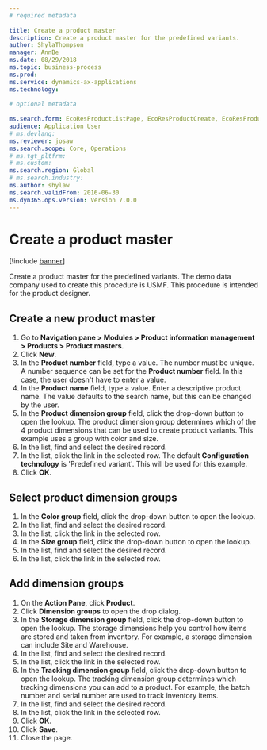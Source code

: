 ```yaml
--- 
# required metadata 
 
title: Create a product master
description: Create a product master for the predefined variants. 
author: ShylaThompson
manager: AnnBe 
ms.date: 08/29/2018
ms.topic: business-process 
ms.prod:  
ms.service: dynamics-ax-applications 
ms.technology:  
 
# optional metadata 
 
ms.search.form: EcoResProductListPage, EcoResProductCreate, EcoResProductDetails, EcoResProductInventoryDimensionGroups   
audience: Application User 
# ms.devlang:  
ms.reviewer: josaw
ms.search.scope: Core, Operations 
# ms.tgt_pltfrm:  
# ms.custom:  
ms.search.region: Global
# ms.search.industry: 
ms.author: shylaw
ms.search.validFrom: 2016-06-30 
ms.dyn365.ops.version: Version 7.0.0 
---
```

# Create a product master

[!include [banner](../../includes/banner.md)]

Create a product master for the predefined variants. The demo data company used to create this procedure is USMF. This procedure is intended for the product designer.


## Create a new product master
1. Go to **Navigation pane > Modules > Product information management > Products > Product masters**.
2. Click **New**.
3. In the **Product number** field, type a value. The number must be unique. A number sequence can be set for the **Product number** field. In this case, the user doesn't have to enter a value.
4. In the **Product name** field, type a value. Enter a descriptive product name. The value defaults to the search name, but this can be changed by the user.
5. In the **Product dimension group** field, click the drop-down button to open the lookup. The product dimension group determines which of the 4 product dimensions that can be used to create product variants. This example uses a group with color and size.
6. In the list, find and select the desired record.
7. In the list, click the link in the selected row. The default **Configuration technology** is 'Predefined variant'. This will be used for this example.
8. Click **OK**.

## Select product dimension groups
1. In the **Color group** field, click the drop-down button to open the lookup.
2. In the list, find and select the desired record.
3. In the list, click the link in the selected row.
4. In the **Size group** field, click the drop-down button to open the lookup.
5. In the list, find and select the desired record.
6. In the list, click the link in the selected row.

## Add dimension groups
1. On the **Action Pane**, click **Product**.
2. Click **Dimension groups** to open the drop dialog.
3. In the **Storage dimension group** field, click the drop-down button to open the lookup. The storage dimensions help you control how items are stored and taken from inventory. For example, a storage dimension can include Site and Warehouse.
4. In the list, find and select the desired record.
5. In the list, click the link in the selected row.
6. In the **Tracking dimension group** field, click the drop-down button to open the lookup. The tracking dimension group determines which tracking dimensions you can add to a product. For example, the batch number and serial number are used to track inventory items.
7. In the list, find and select the desired record.
8. In the list, click the link in the selected row.
9. Click **OK**.
10. Click **Save**.
11. Close the page.

